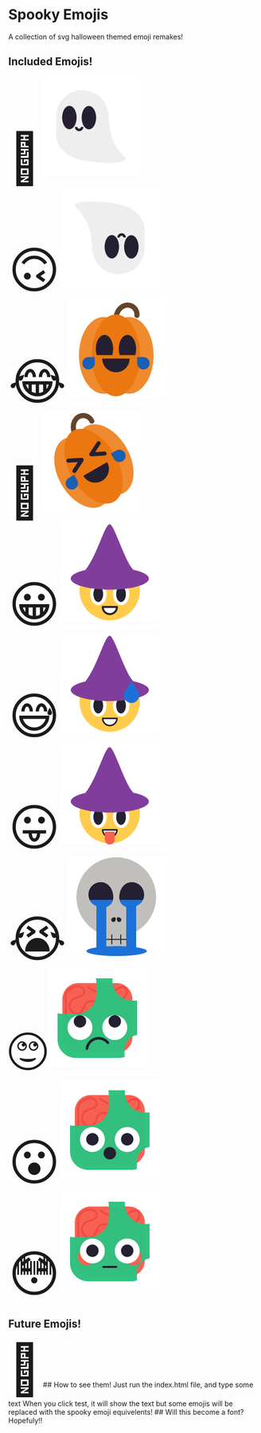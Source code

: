 # Spooky Emojis
 A collection of svg halloween themed emoji remakes!
## Included Emojis!
 <span style="font-size:100px;">🙂![🙂](./emojis/smile.svg)  
 🙃![🙃](./emojis/sadSmile.svg)  
 😂![😂](./emojis/laugh.svg)  
 🤣![🤣](./emojis/laughSide.svg)  
 😀![😀](./emojis/grin.svg)  
 😅![😅](./emojis/coldSweat.svg)  
 😛![😛](./emojis/toungeOut.svg)  
 😭![😭](./emojis/cry.svg)  
 🙄![🙄](./emojis/eyeroll.svg)  
 😮![😮](./emojis/shocked.svg)  
 😳![😳](./emojis/eyeWide.svg)</span> 
## Future Emojis!
<span style="font-size:100px;">
🤯</span>
## How to see them!
Just run the index.html file, and type some text  
When you click test, it will show the text  
but some emojis will be replaced with the spooky emoji equivelents!
## Will this become a font?
Hopefuly!!